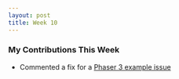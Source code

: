 ```yaml
---
layout: post
title: Week 10
---
```

### My Contributions This Week

* Commented a fix for a [Phaser 3 example issue](https://github.com/photonstorm/phaser3-examples/issues/104)
